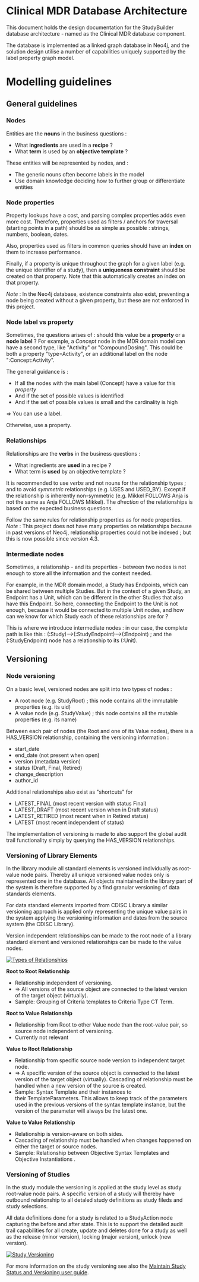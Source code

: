 # Clinical MDR Database Architecture

This document holds the design documentation for the StudyBuilder database architecture - named as the Clinical MDR database component.

The database is implemented as a linked graph database in Neo4j, and the solution design utilise a number of capabilities uniquely supported by the label property graph model.

# Modelling guidelines
## General guidelines
### Nodes
Entities are the **nouns** in the business questions :
* What **ingredients** are used in a **recipe** ?
* What **term** is used by an **objective template** ?

These entities will be represented by nodes, and :

* The generic nouns often become labels in the model
* Use domain knowledge deciding how to further group or differentiate entities

### Node properties
Property lookups have a cost, and parsing complex properties adds even more cost.
Therefore, properties used as filters / anchors for traversal (starting points in a path) should be as simple as possible : strings, numbers, boolean, dates.

Also, properties used as filters in common queries should have an **index** on them to increase performance.

Finally, if a property is unique throughout the graph for a given label (e.g. the unique identifier of a study), then a **uniqueness constraint** should be created on that property. Note that this automatically creates an index on that property.

_Note_ : In the Neo4j database, existence constraints also exist, preventing a node being created without a given property, but these are not enforced in this project.

### Node label vs property
Sometimes, the questions arises of : should this value be a **property** or a **node label** ? For example, a _Concept_ node in the MDR domain model can have a second type, like "Activity" or "CompoundDosing". This could be both a property "type=Activity", or an additional label on the node ":Concept:Activity".

The general guidance is :
* If all the nodes with the main label (Concept) have a value for this _property_
* And if the set of possible values is identified
* And if the set of possible values is small and the cardinality is high
  
=> You can use a label.

Otherwise, use a property.

### Relationships
Relationships are the **verbs** in the business questions :
* What ingredients are **used** in a recipe ?
* What term is **used** by an objective template ?

It is recommended to use _verbs_ and not nouns for the relationship types ; and to avoid _symmetric_ relationships (e.g. USES and USED_BY). Except if the relationship is inherently non-symmetric (e.g. Mikkel FOLLOWS Anja is not the same as Anja FOLLOWS Mikkel).
The _direction_ of the relationships is based on the expected business questions.

Follow the same rules for relationship properties as for node properties. _Note_ : This project does not have many properties on relationships because in past versions of Neo4j, relationship properties could not be indexed ; but this is now possible since version 4.3.

### Intermediate nodes
Sometimes, a relationship - and its properties - between two nodes is not enough to store all the information and the context needed.

For example, in the MDR domain model, a Study has Endpoints, which can be shared between multiple Studies. But in the context of a given Study, an Endpoint has a Unit, which can be different in the other Studies that also have this Endpoint.
So here, connecting the Endpoint to the Unit is not enough, because it would be connected to multiple Unit nodes, and how can we know for which Study each of these relationships are for ?

This is where we introduce intermediate nodes : in our case, the complete path is like this : (:Study)-->(:StudyEndpoint)-->(:Endpoint) ; and the (:StudyEndpoint) node has a relationship to its (:Unit).

## Versioning
### Node versioning
On a basic level, versioned nodes are split into two types of nodes :
* A root node (e.g. StudyRoot) ; this node contains all the immutable properties (e.g. its uid)
* A value node (e.g. StudyValue) ; this node contains all the mutable properties (e.g. its name)

Between each pair of nodes (the Root and one of its Value nodes), there is a HAS_VERSION relationship, containing the versioning information :
- start_date
- end_date (not present when open)
- version (metadata version)
- status (Draft, Final, Retired)
- change_description
- author_id

Additional relationships also exist as "shortcuts" for
- LATEST_FINAL (most recent version with status Final)
- LATEST_DRAFT (most recent version when in Draft status)
- LATEST_RETIRED (most recent when in Retired status)
- LATEST (most recent independent of status)

The implementation of versioning is made to also support the global audit trail functionality simply by querying the HAS_VERSION relationships.


### Versioning of Library Elements

In the library module all standard elements is versioned individually as root-value node pairs. Thereby all unique versioned value nodes only is represented one in the database. All objects maintained in the library part of the system is therefore supported by a find granular versioning of data standards elements.

For data standard elements imported from CDISC Library a similar versioning approach is applied only representing the unique value pairs in the system applying the versioning information and dates from the source system (the CDISC Library).

Version independent relationships can be made to the root node of a library standard element and versioned relationships can be made to the value nodes.

[![Types of Relationships](~@source/images/documentation/relationship-types.png)](../../images/documentation/relationship-types.png)

**Root to Root Relationship**
 - Relationship independent of versioning.
 - => All versions of the source object are connected to the latest version of the target object (virtually).
 - Sample: Grouping of Criteria templates to Criteria Type CT Term.

**Root to Value Relationship**
 - Relationship from Root to other Value node than the root-value pair, so source node independent of versioning.
 - Currently not relevant

**Value to Root Relationship**
 - Relationship from specific source node version to independent target node.
 - => A specific version of the source object is connected to the latest version of the target object (virtually). Cascading of relationship must be handled when a new version of the source is created.
 - Sample: Syntax Template and their instances to their TemplateParameters. This allows to keep track of the parameters used in the previous versions of the syntax template instance, but the version of the parameter will always be the latest one.

**Value to Value Relationship**
 - Relationship is version-aware on both sides.
 - Cascading of relationship must be handled when changes happened on either the target or source nodes.
 - Sample: Relationship between Objective Syntax Templates and Objective Instantiations .


### Versioning of Studies

In the study module the versioning is applied at the study level as study root-value node pairs. A specific version of a study will thereby have outbound relationship to all detaled study definitions as study fileds and study selections.

All data definitions done for a study is related to a StudyAction node capturing the before and after state. This is to support the detailed audit trail capabilities for all create, update and deletes done for a study as well as the release (minor version), locking (major version), unlock (new version). 

[![Study Versioning](~@source/images/documentation/study-versioning-model.svg)](../../images//documentation/study-versioning-model.svg)

For more information on the study versioning see also the [Maintain Study Status and Versioning user guide](../userguide/studies/manage_studies.md#maintain-study-status-and-versioning).
